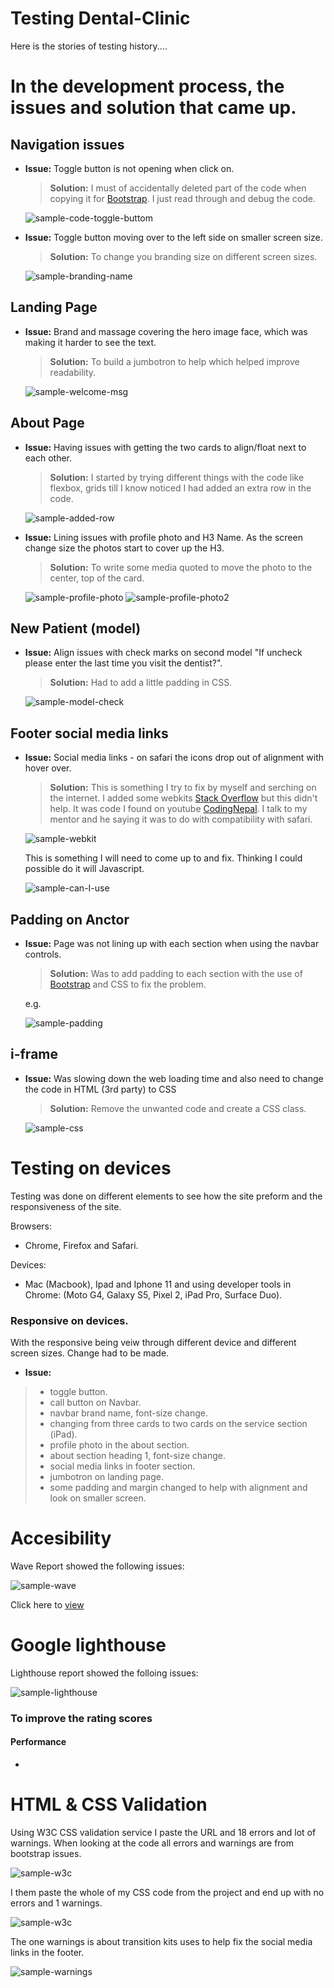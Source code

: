 # **Testing Dental-Clinic**

Here is the stories of testing history....

# In the development process, the issues and solution that came up.

## Navigation issues

- **Issue:** Toggle button is not opening when click on.

    > **Solution:** I must of accidentally deleted part of the code when copying it for [Bootstrap](https://getbootstrap.com/docs/5.0/components/navbar/).
    I just read through and debug the code.

    ![sample-code-toggle-buttom](testing-code/toggle-btn.png)


- **Issue:** Toggle button moving over to the left side on smaller screen size.

     > **Solution:** To change you branding size on different screen sizes.

     ![sample-branding-name](testing-code/branding-name.png)

## Landing Page

- **Issue:** Brand and massage covering the hero image face, which was making it harder to see the text.

     > **Solution:** To build a jumbotron to help which helped improve readability.

     ![sample-welcome-msg](testing-code/welcome-msg.png)


## About Page

- **Issue:** Having issues with getting the two cards to align/float next to each other.  

     > **Solution:** I started by trying different things with the code like flexbox, grids 
     till I know noticed I had added an extra row in the code.

     ![sample-added-row](testing-code/added-row.png)


- **Issue:** Lining issues with profile photo and H3 Name.  As the screen change size the photos start to cover up the H3. 

     > **Solution:** To write some media quoted to move the photo to the center, top of the card.

     ![sample-profile-photo](testing-code/profile-photo.png)
     ![sample-profile-photo2](testing-code/profile-photo2.png)


## New Patient (model)

- **Issue:** Align issues with check marks on second model "If uncheck please enter the last time you visit the dentist?".

     > **Solution:** Had to add a little padding in CSS.

     ![sample-model-check](testing-code/model-check.png)


## Footer social media links

- **Issue:** Social media links - on safari the icons drop out of alignment with hover over.  

     > **Solution:** This is something I try to fix by myself and serching on the internet. I added some webkits 
     [Stack Overflow](https://stackoverflow.com/questions/21767037/css-transitions-not-working-in-safari) but this didn't help. 
     It was code I found on youtube [CodingNepal](https://www.codingnepalweb.com/2020/07/awesome-social-media-buttons-with-hover-animation.html). 
     I talk to my mentor and he saying it was to do with compatibility with safari.

     ![sample-webkit](testing-code/webkit.png)

     This is something I will need to come up to and fix.  Thinking I could possible do it will Javascript.

     ![sample-can-I-use](testing-code/can-I-use.png)


## Padding on Anctor

- **Issue:** Page was not lining up with each section when using the navbar controls.  

     > **Solution:** Was to add padding to each section with the use of [Bootstrap](https://getbootstrap.com/docs/5.0/utilities/spacing/#notation)
     and CSS to fix the problem.

     e.g.

     ![sample-padding](testing-code/padding.png)


## i-frame

- **Issue:** Was slowing down the web loading time and also need to change the code in HTML (3rd party) to CSS

     > **Solution:** Remove the unwanted code and create a CSS class.

     ![sample-css](testing-code/)


# Testing on devices

Testing was done on different elements to see how the site preform and the responsiveness of the site.

Browsers:

- Chrome, Firefox and Safari.

Devices:

- Mac (Macbook), Ipad and Iphone 11 and using developer tools in Chrome: (Moto G4, Galaxy S5, Pixel 2, iPad Pro,
Surface Duo).

### Responsive on devices.

With the responsive being veiw through different device and different screen sizes. Change had to be made.

- **Issue:**
> - toggle button.
> - call button on Navbar.
> - navbar brand name, font-size change.
> - changing from three cards to two cards on the service section (iPad).
> - profile photo in the about section.
> - about section heading 1, font-size change.
> - social media links in footer section.
> - jumbotron on landing page.
> - some padding and margin changed to help with alignment and look on smaller screen.


# Accesibility

Wave Report showed the following issues:

![sample-wave](testing-code/wave.png)

Click here to [view](testing-code/wave.jpg)


# Google lighthouse

Lighthouse report showed the folloing issues:

![sample-lighthouse](testing-code/lighthouse1.png)

### To improve the rating scores

#### Performance

- 


# HTML & CSS Validation

Using W3C CSS validation service I paste the URL and 18 errors and lot of warnings.
When looking at the code all errors and warnings are from bootstrap issues.

![sample-w3c](testing-code/w3c-css-1.png)

I them paste the whole of my CSS code from the project and end up with no errors and 1 warnings.

![sample-w3c](testing-code/w3c-css-2.png)

The one warnings is about transition kits uses to help fix the social media links in the footer.

![sample-warnings](testing-code/w3c-css-warnings.png)